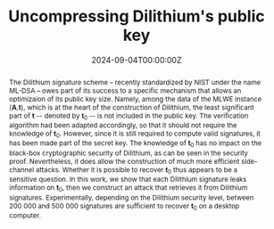 ---
title: "Uncompressing Dilithium's public key"
authors:
- Paco Azevedo Oliveira
- admin
- Benoît Cogliati
- Louis Goubin
date: "2024-09-04T00:00:00Z"
doi: ""

# Schedule page publish date (NOT publication's date).
publishDate: "2017-01-01T00:00:00Z"

# Publication type.
# Accepts a single type but formatted as a YAML list (for Hugo requirements).
# Enter a publication type from the CSL standard.
publication_types: ["article"]

# Publication name and optional abbreviated publication name.
publication: ""
publication_short: ""

abstract: The Dilithium signature scheme – recently standardized by NIST under the name ML-DSA – owes part of its success to a specific mechanism that allows an optimizaion of its public key size. Namely, among the data of the MLWE instance (**A**,**t**), which is at the heart of the construction of Dilithium, the least significant part of **t** -- denoted by  **t**<sub>0</sub> -- is not included in the public key. The verification algorithm had been adapted accordingly, so that it should not require the knowledge of  **t**<sub>0</sub>. However, since it is still required to compute valid signatures, it has been made part of the secret key. The knowledge of  **t**<sub>0</sub> has no impact on the black-box cryptographic security of Dilithium, as can be seen in the security proof. Nevertheless, it does allow the construction of much more efficient side-channel attacks. Whether it is possible to recover  **t**<sub>0</sub> thus appears to be a sensitive question. In this work, we show that each Dilithium signature leaks information on  **t**<sub>0</sub>, then we construct an attack that retrieves it from Dilithium signatures. Experimentally, depending on the Dilithium security level, between 200 000 and 500 000 signatures are sufficient to recover  **t**<sub>0</sub> on a desktop computer.

# Summary. An optional shortened abstract.
summary: Lorem ipsum dolor sit amet, consectetur adipiscing elit. Duis posuere tellus ac convallis placerat. Proin tincidunt magna sed ex sollicitudin condimentum.

tags:
- Dilithium
- Public Key
- Partial Key Recovery


links:
- name: ePrint
  url: https://eprint.iacr.org/2024/1373
url_pdf: https://eprint.iacr.org/2024/1373.pdf
url_code: ''

# Featured image
# To use, add an image named `featured.jpg/png` to your page's folder. 
# image:
#   caption: ''
#   focal_point: ""
#   preview_only: false

# Associated Projects (optional).
#   Associate this publication with one or more of your projects.
#   Simply enter your project's folder or file name without extension.
#   E.g. `internal-project` references `content/project/internal-project/index.md`.
#   Otherwise, set `projects: []`.
projects: []

# Slides (optional).
#   Associate this publication with Markdown slides.
#   Simply enter your slide deck's filename without extension.
#   E.g. `slides: "example"` references `content/slides/example/index.md`.
#   Otherwise, set `slides: ""`.
slides: ""

profiles: []

reading_time: false
---